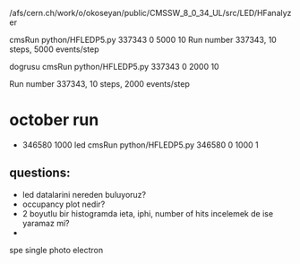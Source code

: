 /afs/cern.ch/work/o/okoseyan/public/CMSSW_8_0_34_UL/src/LED/HFanalyzer

cmsRun python/HFLEDP5.py 337343 0 5000 10
Run number 337343, 10 steps, 5000 events/step

dogrusu
cmsRun python/HFLEDP5.py 337343 0 2000 10

Run number 337343, 10 steps, 2000 events/step

# october run
- 346580 1000 led
cmsRun python/HFLEDP5.py 346580 0 1000 1

## questions:
- led datalarini nereden buluyoruz?
- occupancy plot nedir?
- 2 boyutlu bir histogramda ieta, iphi, number of hits incelemek de ise yaramaz mi?
-


spe single photo electron
